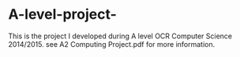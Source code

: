 # A-level-project-
This is the project I developed during A level OCR Computer Science 2014/2015.
see A2 Computing Project.pdf for more information.
